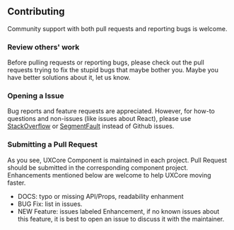 ## Contributing

Community support with both pull requests and reporting bugs is welcome.

### Review others' work

Before pulling requests or reporting bugs, please check out the pull requests trying to fix the stupid bugs that maybe bother you. Maybe you have better solutions about it, let us know.


### Opening a Issue 

Bug reports and feature requests are appreciated. However, for how-to questions and non-issues (like issues about React), please use [StackOverflow](http://stackoverflow.com/questions/tagged/uxcore) or [SegmentFault](https://segmentfault.com/t/uxcore) instead of Github issues.

### Submitting a Pull Request

As you see, UXCore Component is maintained in each project. Pull Request should be submitted in the corresponding component project. Enhancements mentioned below are welcome to help UXCore moving faster.

* DOCS: typo or missing API/Props, readability enhanment
* BUG Fix: list in issues.
* NEW Feature: issues labeled Enhancement, if no known issues about this feature, it is best to open an issue to discuss it with the maintainer.